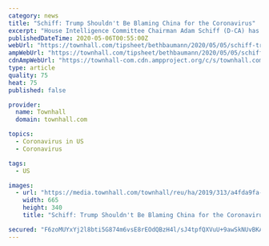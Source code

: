 ```yaml
---
category: news
title: "Schiff: Trump Shouldn't Be Blaming China for the Coronavirus"
excerpt: "House Intelligence Committee Chairman Adam Schiff (D-CA) has had Trump Derangement Syndrome since the moment the president was elected in 2016. Ever since that day, Schiff has made it a personal mission to bring down President Donald Trump,"
publishedDateTime: 2020-05-06T00:55:00Z
webUrl: "https://townhall.com/tipsheet/bethbaumann/2020/05/05/schiff-trump-shouldnt-be-blaming-china-for-the-coronavirus-n2568269"
ampWebUrl: "https://townhall.com/tipsheet/bethbaumann/2020/05/05/schiff-trump-shouldnt-be-blaming-china-for-the-coronavirus-n2568269?amp=true"
cdnAmpWebUrl: "https://townhall-com.cdn.ampproject.org/c/s/townhall.com/tipsheet/bethbaumann/2020/05/05/schiff-trump-shouldnt-be-blaming-china-for-the-coronavirus-n2568269?amp=true"
type: article
quality: 75
heat: 75
published: false

provider:
  name: Townhall
  domain: townhall.com

topics:
  - Coronavirus in US
  - Coronavirus

tags:
  - US

images:
  - url: "https://media.townhall.com/townhall/reu/ha/2019/313/a4fda9fa-60c7-415c-9f2c-086093186c46.jpg"
    width: 665
    height: 340
    title: "Schiff: Trump Shouldn't Be Blaming China for the Coronavirus"

secured: "F6zoMUYxYj2l8bti5G874m6vsE8rEOdQBzH4l/sJ4tpfQXVuU+9awSkNUvBKAm5tQRpQerVpZLhj2J++O1qs0WM0TbrC8CHyQkfEQ1aXSeKk9RW4MzkgZ5fPcWK7ncM9+Iyiv/poo4AlYqYFdCPKyVj9Lwix11t/twGN0siRijaI7KtKQGhM2ofsi8qB8OhVuzYLK1bj8x64oIRXyRJ9ZdC5LTxqC+oO/ugkrPmcAPCyKcpUniZ8xvCbW0xuL/gIOlX/aqfiY4aWB/OlJXBTMD8kx1Eq3nbxVJ1hkyqMBVQ5H5gGdrkSHqISdIw71LXqVCyDd5VuWavLKottAuWxEU7XW+V116EQLj/fYzC82IaPy4zhod5x78yPX1vhJXfJEmauYa27wiXoyQ7DNhpzyQzXBY9SgVHHsc5aWtmZ8qNfq0ykCKXTvtNunWRRGfPzChMonsAJfehbuju9XBJOLhdjMVHoj7DxkttlLEd3cis=;K4GWPj45uwIqLCqFhvlOsA=="
---
```


